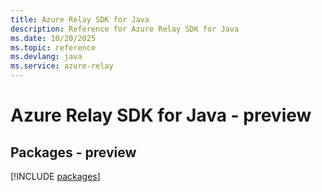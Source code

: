 ```yaml
---
title: Azure Relay SDK for Java
description: Reference for Azure Relay SDK for Java
ms.date: 10/20/2025
ms.topic: reference
ms.devlang: java
ms.service: azure-relay
---
```

# Azure Relay SDK for Java - preview
## Packages - preview
[!INCLUDE [packages](relay-index.md)]
